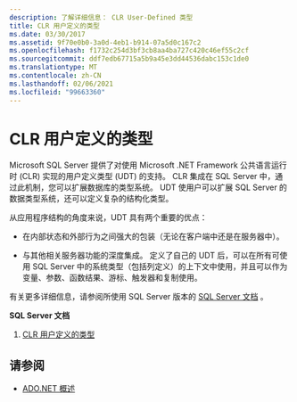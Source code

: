 ```yaml
---
description: 了解详细信息： CLR User-Defined 类型
title: CLR 用户定义的类型
ms.date: 03/30/2017
ms.assetid: 9f70e0b0-3a0d-4eb1-b914-07a5d0c167c2
ms.openlocfilehash: f1732c254d3bf3cb8aa4ba727c420c46ef55c2cf
ms.sourcegitcommit: ddf7edb67715a5b9a45e3dd44536dabc153c1de0
ms.translationtype: MT
ms.contentlocale: zh-CN
ms.lasthandoff: 02/06/2021
ms.locfileid: "99663360"
---
```

# <a name="clr-user-defined-types"></a>CLR 用户定义的类型

Microsoft SQL Server 提供了对使用 Microsoft .NET Framework 公共语言运行时 (CLR) 实现的用户定义类型 (UDT) 的支持。 CLR 集成在 SQL Server 中，通过此机制，您可以扩展数据库的类型系统。 UDT 使用户可以扩展 SQL Server 的数据类型系统，还可以定义复杂的结构化类型。  
  
 从应用程序结构的角度来说，UDT 具有两个重要的优点：  
  
- 在内部状态和外部行为之间强大的包装（无论在客户端中还是在服务器中）。  
  
- 与其他相关服务器功能的深度集成。 定义了自己的 UDT 后，可以在所有可使用 SQL Server 中的系统类型（包括列定义）的上下文中使用，并且可以作为变量、参数、函数结果、游标、触发器和复制使用。  
  
 有关更多详细信息，请参阅所使用 SQL Server 版本的 [SQL Server 文档](/sql) 。
  
 **SQL Server 文档**
  
1. [CLR 用户定义的类型](/sql/relational-databases/clr-integration-database-objects-user-defined-types/clr-user-defined-types)  
  
## <a name="see-also"></a>请参阅

- [ADO.NET 概述](../ado-net-overview.md)
